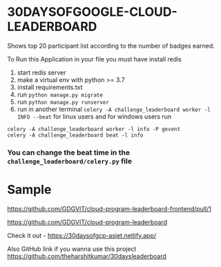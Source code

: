 # 30DAYSOFGOOGLE-CLOUD-LEADERBOARD
Shows top 20 participant list according to the number of badges earned.

To Run this Application in your file you must have install redis
1. start redis server  
2. make a virtual env with python >= 3.7  
3. install requirements.txt
4. run `python manage.py migrate`
5. run `python manage.py runserver`
6. run in another terminal `celery -A challenge_leaderboard worker -l INFO --beat` for linux users and for windows users run  
```
celery -A challenge_leaderboard worker -l info -P gevent  
celery -A challenge_leaderboard beat -l info  
```

### You can change the beat time in the `challenge_leaderboard/celery.py` file

# Sample
https://github.com/GDGVIT/cloud-program-leaderboard-frontend/pull/1

https://github.com/GDGVIT/cloud-program-leaderboard

Check it out - 
 https://30daysofgcp-asiet.netlify.app/



Also GitHub link if you wanna use this project 
 https://github.com/theharshitkumar/30daysleaderboard
